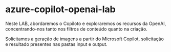 # azure-copilot-openai-lab
Neste LAB, abordaremos o Copiloto e exploraremos os recursos da OpenAI, concentrando-nos tanto nos filtros de conteúdo quanto na criação.

Solicitamos a geração de imagens a partir do Microsoft Copilot, solicitação e resultado presentes nas pastas input e output. 
